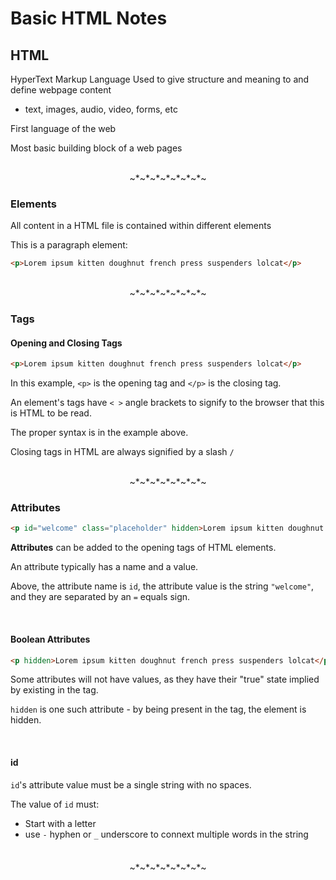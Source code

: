 # Basic HTML Notes

## HTML

HyperText Markup Language
Used to give structure and meaning to and define webpage content

* text, images, audio, video, forms, etc

First language of the web

Most basic building block of a web pages

<br>
<center>~*~*~*~*~*~*~*~</center>

### Elements

All content in a HTML file is contained within different elements

This is a paragraph element:
```html
<p>Lorem ipsum kitten doughnut french press suspenders lolcat</p>
```
<br>
<center>~*~*~*~*~*~*~*~</center>

### Tags

#### Opening and Closing Tags

```html
<p>Lorem ipsum kitten doughnut french press suspenders lolcat</p>
```

In this example, ```<p>``` is the opening tag and ```</p>``` is the closing tag.

An element's tags have ```< >``` angle brackets to signify to the browser that this is HTML to be read. 

The proper syntax is in the example above.

Closing tags in HTML are always signified by a slash ```/```

<br>
<center>~*~*~*~*~*~*~*~</center>

### Attributes

```html
<p id="welcome" class="placeholder" hidden>Lorem ipsum kitten doughnut french press suspenders lolcat</p>
```

**Attributes** can be added to the opening tags of HTML elements. 

An attribute typically has a name and a value. 

Above, the attribute name is ```id```, the attribute value is the string ```"welcome"```, and they are separated by an ```=``` equals sign.

<br>

#### Boolean Attributes
```html
<p hidden>Lorem ipsum kitten doughnut french press suspenders lolcat</p>
```

Some attributes will not have values, as they have their "true" state implied by existing in the tag. 

```hidden``` is one such attribute - by being present in the tag, the element is hidden.

<br>

#### id
```id```'s attribute value must be a single string with no spaces.

The value of ```id``` must:
* Start with a letter
* use ```-``` hyphen or ```_``` underscore to connext multiple words in the string

####


<br>
<center>~*~*~*~*~*~*~*~</center>